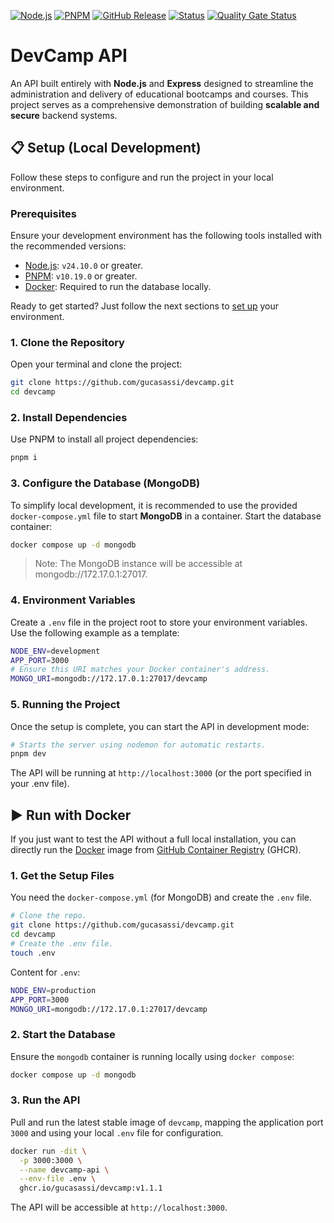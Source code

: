 [![Node.js](https://img.shields.io/badge/node.js-24.10.0-339933.svg?style=flat&logo=node.js&logoColor=white)](https://nodejs.org/)
[![PNPM](https://img.shields.io/badge/pnpm-10.19.0-F9AD0B?label=pnpm&style=flat&logo=pnpm&logoColor=white)](https://pnpm.io/)
[![GitHub Release](https://img.shields.io/github/v/release/gucasassi/devcamp?label=release&style=flat)](https://github.com/gucasassi/devcamp/releases/latest)
[![Status](https://img.shields.io/github/actions/workflow/status/gucasassi/devcamp/release.yml?label=status&style=flat)](https://github.com/gucasassi/devcamp/actions/workflows/release.yml)
[![Quality Gate Status](https://sonarcloud.io/api/project_badges/measure?project=gucasassi_devcamp&metric=alert_status)](https://sonarcloud.io/summary/new_code?id=gucasassi_devcamp)

# DevCamp API

An API built entirely with **Node.js** and **Express** designed to streamline the administration and delivery of educational bootcamps and courses. This project serves as a comprehensive demonstration of building **scalable and secure** backend systems.

## 📋 Setup (Local Development)

Follow these steps to configure and run the project in your local environment.

### Prerequisites

Ensure your development environment has the following tools installed with the recommended versions:

- [Node.js](https://nodejs.org/): `v24.10.0` or greater.
- [PNPM](https://pnpm.io/): `v10.19.0` or greater.
- [Docker](https://www.docker.com/): Required to run the database locally.

Ready to get started? Just follow the next sections to [set up](#set-up) your environment.

### 1. Clone the Repository

Open your terminal and clone the project:

```sh
git clone https://github.com/gucasassi/devcamp.git
cd devcamp
```

### 2. Install Dependencies

Use PNPM to install all project dependencies:

```sh
pnpm i
```

### 3. Configure the Database (MongoDB)

To simplify local development, it is recommended to use the provided `docker-compose.yml` file to start **MongoDB** in a container. Start the database container:

```sh
docker compose up -d mongodb
```

> Note: The MongoDB instance will be accessible at mongodb://172.17.0.1:27017.

### 4. Environment Variables

Create a `.env` file in the project root to store your environment variables. Use the following example as a template:

```sh
NODE_ENV=development
APP_PORT=3000
# Ensure this URI matches your Docker container's address.
MONGO_URI=mongodb://172.17.0.1:27017/devcamp
```

### 5. Running the Project

Once the setup is complete, you can start the API in development mode:

```sh
# Starts the server using nodemon for automatic restarts.
pnpm dev
```

The API will be running at `http://localhost:3000` (or the port specified in your .env file).

## ▶️ Run with Docker

If you just want to test the API without a full local installation, you can directly run the [Docker](https://www.docker.com/) image from [GitHub Container Registry](https://docs.github.com/en/packages/working-with-a-github-packages-registry/working-with-the-container-registry) (GHCR).

### 1. Get the Setup Files

You need the `docker-compose.yml` (for MongoDB) and create the `.env` file.

```sh
# Clone the repo.
git clone https://github.com/gucasassi/devcamp.git
cd devcamp
# Create the .env file.
touch .env
```

Content for `.env`:

```sh
NODE_ENV=production
APP_PORT=3000
MONGO_URI=mongodb://172.17.0.1:27017/devcamp
```

### 2. Start the Database

Ensure the `mongodb` container is running locally using `docker compose`:

```sh
docker compose up -d mongodb
```

### 3. Run the API

Pull and run the latest stable image of `devcamp`, mapping the application port `3000` and using your local `.env` file for configuration.

```sh
docker run -dit \
  -p 3000:3000 \
  --name devcamp-api \
  --env-file .env \
  ghcr.io/gucasassi/devcamp:v1.1.1
```

The API will be accessible at `http://localhost:3000`.
